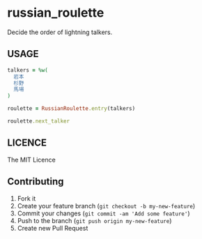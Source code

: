 # russian_roulette

Decide the order of lightning talkers.

## USAGE

```ruby
talkers = %w(
  岩本
  杉野
  馬場
)

roulette = RussianRoulette.entry(talkers)

roulette.next_talker
```

## LICENCE

The MIT Licence

## Contributing

1. Fork it
2. Create your feature branch (`git checkout -b my-new-feature`)
3. Commit your changes (`git commit -am 'Add some feature'`)
4. Push to the branch (`git push origin my-new-feature`)
5. Create new Pull Request
